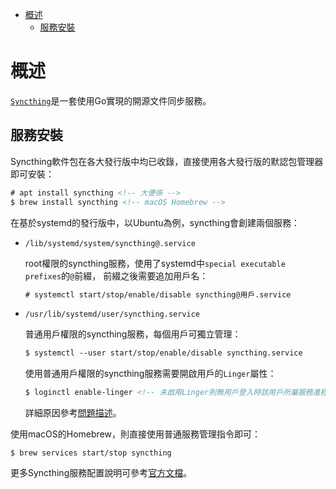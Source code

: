<!-- TOC -->

- [概述](#概述)
	- [服務安裝](#服務安裝)

<!-- /TOC -->



# 概述
[`Syncthing`](https://github.com/syncthing/syncthing)是一套使用Go實現的開源文件同步服務。

## 服務安裝
Syncthing軟件包在各大發行版中均已收錄，直接使用各大發行版的默認包管理器即可安裝：

```html
# apt install syncthing <!-- 大便係 -->
$ brew install syncthing <!-- macOS Homebrew -->
```

在基於systemd的發行版中，以Ubuntu為例，syncthing會創建兩個服務：

- `/lib/systemd/system/syncthing@.service`

	root權限的syncthing服務，使用了systemd中`special executable prefixes`的`@`前綴，
	前綴之後需要追加用戶名：

	```html
	# systemctl start/stop/enable/disable syncthing@用戶.service
	```

- `/usr/lib/systemd/user/syncthing.service`

	普通用戶權限的syncthing服務，每個用戶可獨立管理：

	```html
	$ systemctl --user start/stop/enable/disable syncthing.service
	```

	使用普通用戶權限的syncthing服務需要開啟用戶的`Linger`屬性：

	```html
	$ loginctl enable-linger <!-- 未啟用Linger則無用戶登入時該用戶所屬服務進程會退出 -->
	```

	詳細原因參考[問題描述](#syncthing服務僅在與服務器存在ssh連接時正常連接否則連接斷開)。

使用macOS的Homebrew，則直接使用普通服務管理指令即可：

```
$ brew services start/stop syncthing
```

更多Syncthing服務配置說明可參考[官方文檔](https://docs.syncthing.net/users/autostart.html)。
